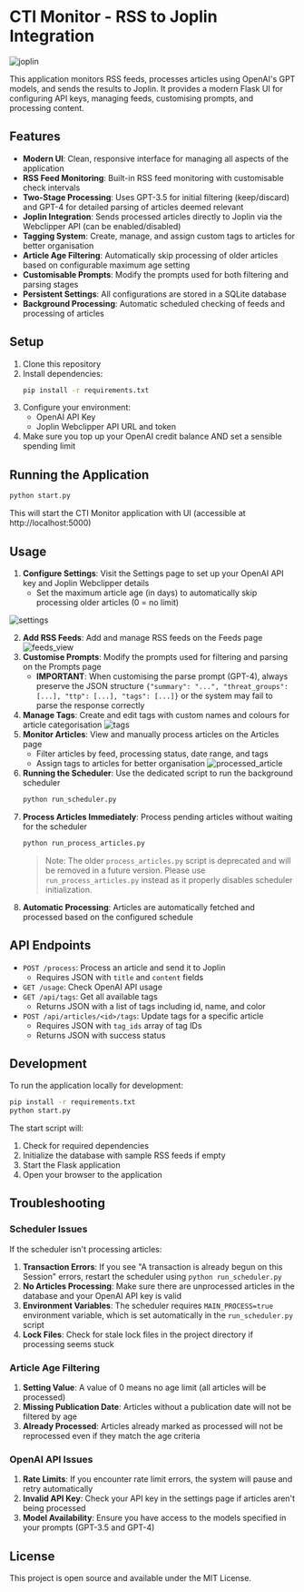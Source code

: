# CTI Monitor - RSS to Joplin Integration

![joplin](https://github.com/user-attachments/assets/53261e39-d80f-46f9-9b21-ad9ad4baa306)

This application monitors RSS feeds, processes articles using OpenAI's GPT models, and sends the results to Joplin. It provides a modern Flask UI for configuring API keys, managing feeds, customising prompts, and processing content.

## Features

- **Modern UI**: Clean, responsive interface for managing all aspects of the application
- **RSS Feed Monitoring**: Built-in RSS feed monitoring with customisable check intervals
- **Two-Stage Processing**: Uses GPT-3.5 for initial filtering (keep/discard) and GPT-4 for detailed parsing of articles deemed relevant
- **Joplin Integration**: Sends processed articles directly to Joplin via the Webclipper API (can be enabled/disabled)
- **Tagging System**: Create, manage, and assign custom tags to articles for better organisation
- **Article Age Filtering**: Automatically skip processing of older articles based on configurable maximum age setting
- **Customisable Prompts**: Modify the prompts used for both filtering and parsing stages
- **Persistent Settings**: All configurations are stored in a SQLite database
- **Background Processing**: Automatic scheduled checking of feeds and processing of articles

## Setup

1. Clone this repository
2. Install dependencies:
   ```bash
   pip install -r requirements.txt
   ```
3. Configure your environment:
   - OpenAI API Key
   - Joplin Webclipper API URL and token
4. Make sure you top up your OpenAI credit balance AND set a sensible spending limit

## Running the Application

```bash
python start.py
```

This will start the CTI Monitor application with UI (accessible at http://localhost:5000)

## Usage

1. **Configure Settings**: Visit the Settings page to set up your OpenAI API key and Joplin Webclipper details
   - Set the maximum article age (in days) to automatically skip processing older articles (0 = no limit)

![settings](https://github.com/user-attachments/assets/7cadf150-267a-4afc-a3ee-78fdd759f605)

2. **Add RSS Feeds**: Add and manage RSS feeds on the Feeds page
![feeds_view](https://github.com/user-attachments/assets/ab4e9cc1-f1c5-45cb-88c5-bfc02f33ce1b)
3. **Customise Prompts**: Modify the prompts used for filtering and parsing on the Prompts page
   - **IMPORTANT**: When customising the parse prompt (GPT-4), always preserve the JSON structure `{"summary": "...", "threat_groups": [...], "ttp": [...], "tags": [...]}` or the system may fail to parse the response correctly
4. **Manage Tags**: Create and edit tags with custom names and colours for article categorisation
![tags](https://github.com/user-attachments/assets/525fe996-4f18-4423-a7db-e57a8716fe62)
5. **Monitor Articles**: View and manually process articles on the Articles page
   - Filter articles by feed, processing status, date range, and tags
   - Assign tags to articles for better organisation
![processed_article](https://github.com/user-attachments/assets/f0c8ab34-0075-4015-85a2-bae01b76326e)
6. **Running the Scheduler**: Use the dedicated script to run the background scheduler
   ```bash
   python run_scheduler.py
   ```
7. **Process Articles Immediately**: Process pending articles without waiting for the scheduler
   ```bash
   python run_process_articles.py
   ```
   > Note: The older `process_articles.py` script is deprecated and will be removed in a future version. Please use `run_process_articles.py` instead as it properly disables scheduler initialization.
8. **Automatic Processing**: Articles are automatically fetched and processed based on the configured schedule

## API Endpoints

- `POST /process`: Process an article and send it to Joplin
  - Requires JSON with `title` and `content` fields
- `GET /usage`: Check OpenAI API usage
- `GET /api/tags`: Get all available tags
  - Returns JSON with a list of tags including id, name, and color
- `POST /api/articles/<id>/tags`: Update tags for a specific article
  - Requires JSON with `tag_ids` array of tag IDs
  - Returns JSON with success status

## Development

To run the application locally for development:

```bash
pip install -r requirements.txt
python start.py
```

The start script will:
1. Check for required dependencies
2. Initialize the database with sample RSS feeds if empty
3. Start the Flask application
4. Open your browser to the application

## Troubleshooting

### Scheduler Issues

If the scheduler isn't processing articles:

1. **Transaction Errors**: If you see "A transaction is already begun on this Session" errors, restart the scheduler using `python run_scheduler.py`
2. **No Articles Processing**: Make sure there are unprocessed articles in the database and your OpenAI API key is valid
3. **Environment Variables**: The scheduler requires `MAIN_PROCESS=true` environment variable, which is set automatically in the `run_scheduler.py` script
4. **Lock Files**: Check for stale lock files in the project directory if processing seems stuck

### Article Age Filtering

1. **Setting Value**: A value of 0 means no age limit (all articles will be processed)
2. **Missing Publication Date**: Articles without a publication date will not be filtered by age
3. **Already Processed**: Articles already marked as processed will not be reprocessed even if they match the age criteria

### OpenAI API Issues

1. **Rate Limits**: If you encounter rate limit errors, the system will pause and retry automatically
2. **Invalid API Key**: Check your API key in the settings page if articles aren't being processed
3. **Model Availability**: Ensure you have access to the models specified in your prompts (GPT-3.5 and GPT-4)

## License

This project is open source and available under the MIT License.
